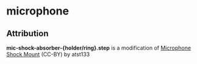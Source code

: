 # microphone


## Attribution

**mic-shock-absorber-{holder/ring}.step** is a modification of [Microphone Shock Mount](https://www.thingiverse.com/thing:4798496) (CC-BY) by atst133
